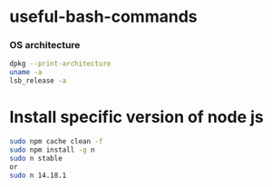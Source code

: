 # useful-bash-commands

### OS architecture
``` bash
dpkg --print-architecture
uname -a
lsb_release -a
```

# Install specific version of node js
``` bash
sudo npm cache clean -f
sudo npm install -g n
sudo n stable
or 
sudo n 14.18.1
```
